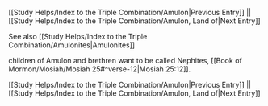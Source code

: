 [[Study Helps/Index to the Triple Combination/Amulon|Previous Entry]]  ||  [[Study Helps/Index to the Triple Combination/Amulon, Land of|Next Entry]]

 See also [[Study Helps/Index to the Triple Combination/Amulonites|Amulonites]]

 children of Amulon and brethren want to be called Nephites, [[Book of Mormon/Mosiah/Mosiah 25#^verse-12|Mosiah 25:12]].

[[Study Helps/Index to the Triple Combination/Amulon|Previous Entry]]  ||  [[Study Helps/Index to the Triple Combination/Amulon, Land of|Next Entry]]